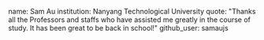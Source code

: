 name: Sam Au
institution: Nanyang Technological University
quote: "Thanks all the Professors and staffs who have assisted me greatly in the course of study.  It has been great to be back in school!"
github_user: samaujs
